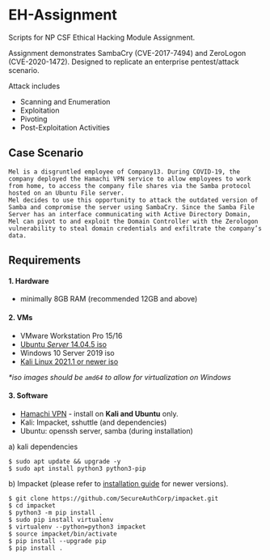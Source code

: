 # EH-Assignment
Scripts for NP CSF Ethical Hacking Module Assignment.

Assignment demonstrates SambaCry (CVE-2017-7494) and ZeroLogon (CVE-2020-1472). Designed to replicate an enterprise pentest/attack scenario.

Attack includes
- Scanning and Enumeration
- Exploitation
- Pivoting
- Post-Exploitation Activities

## Case Scenario

```
Mel is a disgruntled employee of Company13. During COVID-19, the company deployed the Hamachi VPN service to allow employees to work from home, to access the company file shares via the Samba protocol hosted on an Ubuntu File server. 
Mel decides to use this opportunity to attack the outdated version of Samba and compromise the server using SambaCry. Since the Samba File Server has an interface communicating with Active Directory Domain, Mel can pivot to and exploit the Domain Controller with the Zerologon vulnerability to steal domain credentials and exfiltrate the company’s data.
```


## Requirements

#### 1. Hardware
* minimally 8GB RAM (recommended 12GB and above)

#### 2. VMs
* VMware Workstation Pro 15/16
* [Ubuntu *Server* 14.04.5 iso](https://old-releases.ubuntu.com/releases/14.04.5/)
* Windows 10 Server 2019 iso
* [Kali Linux 2021.1 or newer iso](https://cdimage.kali.org/)

_*iso images should be `amd64` to allow for virtualization on Windows_

#### 3. Software
* [Hamachi VPN](https://www.vpn.net/linux) - install on **Kali and Ubuntu** only.
* Kali: Impacket, sshuttle (and dependencies)
* Ubuntu: openssh server, samba (during installation)

a) kali dependencies
```
$ sudo apt update && upgrade -y
$ sudo apt install python3 python3-pip
```

b) Impacket (please refer to [installation guide](https://github.com/SecureAuthCorp/impacket) for newer versions).
```
$ git clone https://github.com/SecureAuthCorp/impacket.git
$ cd impacket
$ python3 -m pip install .
$ sudo pip install virtualenv
$ virtualenv --python=python3 impacket
$ source impacket/bin/activate
$ pip install --upgrade pip
$ pip install .
```
